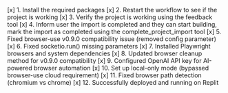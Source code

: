 [x] 1. Install the required packages
[x] 2. Restart the workflow to see if the project is working
[x] 3. Verify the project is working using the feedback tool
[x] 4. Inform user the import is completed and they can start building, mark the import as completed using the complete_project_import tool
[x] 5. Fixed browser-use v0.9.0 compatibility issue (removed config parameter)
[x] 6. Fixed socketio.run() missing parameters
[x] 7. Installed Playwright browsers and system dependencies
[x] 8. Updated browser cleanup method for v0.9.0 compatibility
[x] 9. Configured OpenAI API key for AI-powered browser automation
[x] 10. Set up local-only mode (bypassed browser-use cloud requirement)
[x] 11. Fixed browser path detection (chromium vs chrome)
[x] 12. Successfully deployed and running on Replit